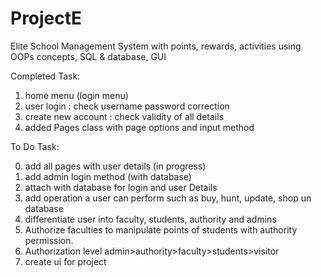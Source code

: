 # ProjectE
Elite School Management System with points, rewards, activities using OOPs concepts, SQL & database, GUI

Completed Task:
1. home menu (login menu)
2. user login : check username password correction
3. create new account : check validity of all details
4. added Pages class with page options and input method


To Do Task:

0. add all pages with user details (in progress)
1. add admin login method (with database)
2. attach with database for login and user Details
3. add operation a user can perform such as buy, hunt, update, shop un database
4. differentiate user into faculty, students, authority and admins
5. Authorize faculties to manipulate points of students with authority permission.
6. Authorization level admin>authority>faculty>students>visitor
7. create ui for project 

